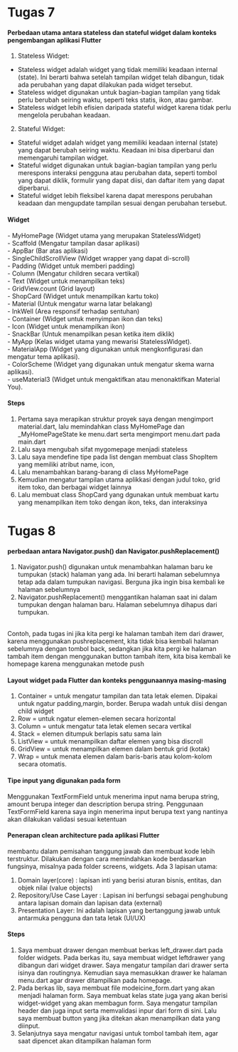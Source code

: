 <h1> Tugas 7 </h1>

<h4>Perbedaan utama antara stateless dan stateful widget dalam konteks pengembangan aplikasi Flutter</h4>

1. Stateless Widget:

- Stateless widget adalah widget yang tidak memiliki keadaan internal (state). Ini berarti bahwa setelah tampilan widget telah dibangun, tidak ada perubahan yang dapat dilakukan pada widget tersebut. <br>
- Stateless widget digunakan untuk bagian-bagian tampilan yang tidak perlu berubah seiring waktu, seperti teks statis, ikon, atau gambar. <br>
- Stateless widget lebih efisien daripada stateful widget karena tidak perlu mengelola perubahan keadaan. <br>

2. Stateful Widget:

- Stateful widget adalah widget yang memiliki keadaan internal (state) yang dapat berubah seiring waktu. Keadaan ini bisa diperbarui dan memengaruhi tampilan widget. <br>
- Stateful widget digunakan untuk bagian-bagian tampilan yang perlu merespons interaksi pengguna atau perubahan data, seperti tombol yang dapat diklik, formulir yang dapat diisi, dan daftar item yang dapat diperbarui. <br>
- Stateful widget lebih fleksibel karena dapat merespons perubahan keadaan dan mengupdate tampilan sesuai dengan perubahan tersebut. <br>

<h4> Widget </h4>
- MyHomePage (Widget utama yang merupakan StatelessWidget) <br>
- Scaffold (Mengatur tampilan dasar aplikasi) <br>
- AppBar (Bar atas aplikasi) <br>
- SingleChildScrollView (Widget wrapper yang dapat di-scroll) <br>
- Padding (Widget untuk memberi padding) <br>
- Column (Mengatur children secara vertikal) <br>
- Text (Widget untuk menampilkan teks) <br>
- GridView.count (Grid layout) <br>
- ShopCard (Widget untuk menampilkan kartu toko) <br>
- Material (Untuk mengatur warna latar belakang) <br>
- InkWell (Area responsif terhadap sentuhan) <br>
- Container (Widget untuk menyimpan ikon dan teks) <br>
- Icon (Widget untuk menampilkan ikon) <br>
- SnackBar (Untuk menampilkan pesan ketika item diklik) <br>
- MyApp (Kelas widget utama yang mewarisi StatelessWidget). <br>
- MaterialApp (Widget yang digunakan untuk mengkonfigurasi dan mengatur tema aplikasi). <br>
- ColorScheme (Widget yang digunakan untuk mengatur skema warna aplikasi). <br>
- useMaterial3 (Widget untuk mengaktifkan atau menonaktifkan Material You). <br>

<h4> Steps </h4>

1. Pertama saya merapikan struktur proyek saya dengan mengimport material.dart, lalu memindahkan class MyHomePage dan _MyHomePageState ke menu.dart serta mengimport menu.dart pada main.dart
2. Lalu saya mengubah sifat mygomepage menjadi stateless
3. Lalu saya mendefine tipe pada list dengan membuat class ShopItem yang memiliki atribut name, icon, 
4. Lalu menambahkan barang-barang di class MyHomePage
5. Kemudian mengatur tampilan utama aplikkasi dengan judul toko, grid item toko, dan berbagai widget lainnya
6. Lalu membuat class ShopCard yang dgunakan untuk membuat kartu yang menampilkan item toko dengan ikon, teks, dan interaksinya

<h1> Tugas 8 </h2>

<h4>  perbedaan antara Navigator.push() dan Navigator.pushReplacement() </h4>

1. Navigator.push() digunakan untuk menambahkan halaman baru ke tumpukan (stack) halaman yang ada. Ini berarti halaman sebelumnya tetap ada dalam tumpukan navigasi. Berguna jika ingin bisa kembali ke halaman sebelumnya
2. Navigator.pushReplacement() menggantikan halaman saat ini dalam tumpukan dengan halaman baru. Halaman sebelumnya dihapus dari tumpukan.
<br>
Contoh, pada tugas ini jika kita pergi ke halaman tambah item dari drawer, karena menggunakan pushreplacement, kita tidak bisa kembali halaman sebelumnya dengan tombol back, sedangkan jika kita pergi ke halaman tambah item dengan menggunakan button tambah item, kita bisa kembali ke homepage karena menggunakan metode push

<h4>Layout widget pada Flutter dan konteks penggunaannya masing-masing </h4>

1. Container = untuk mengatur tampilan dan tata letak elemen. Dipakai untuk ngatur padding,margin, border. Berupa wadah untuk diisi dengan child widget
2. Row = untuk ngatur elemen-elemen secara horizontal
3. Column = untuk mengatur tata letak elemen secara vertikal
4. Stack = elemen ditumpuk berlapis satu sama lain
5. ListView = untuk menampilkan daftar elemen yang bisa discroll
6. GridView = untuk menampilkan elemen dalam bentuk grid (kotak)
7. Wrap = untuk menata elemen dalam baris-baris atau kolom-kolom secara otomatis.

<h4> Tipe input yang digunakan pada form </h4>
Menggunakan TextFormField untuk menerima input nama berupa string, amount berupa integer dan description berupa string. Penggunaan TextFormField karena saya ingin menerima input berupa text yang nantinya akan dilakukan validasi sesuai ketentuan

<h4> Penerapan clean architecture pada aplikasi Flutter </h4>
membantu dalam pemisahan tanggung jawab dan membuat kode lebih terstruktur. Dilakukan dengan cara memindahkan kode berdasarkan fungsinya, misalnya pada folder screens, widgets. Ada 3 lapisan utama:

1. Domain layer(core) : lapisan inti yang berisi aturan bisnis, entitas, dan objek nilai (value objects)
2. Repository/Use Case Layer : Lapisan ini berfungsi sebagai penghubung antara lapisan domain dan lapisan data (external)
3. Presentation Layer: Ini adalah lapisan yang bertanggung jawab untuk antarmuka pengguna dan tata letak (UI/UX) 

<h4> Steps </h4>

1. Saya membuat drawer  dengan membuat berkas left_drawer.dart pada folder widgets. Pada berkas itu, saya membuat widget leftdrawer yang dibangun dari widget drawer. Saya mengatur tampilan dari drawer serta isinya dan routingnya. Kemudian saya memasukkan drawer ke halaman menu.dart agar drawer ditampilkan pada homepage.
2. Pada berkas lib, saya membuat file modeicine_form.dart yang akan menjadi halaman form. Saya membuat kelas state juga yang akan berisi widget-widget yang akan membagun form. Saya mengatur tampilan header dan juga input serta memvalidasi inpur dari form di sini. Lalu saya membuat button yang jika ditekan akan menampilkan data yang diinput.
3. Selanjutnya saya mengatur navigasi untuk tombol tambah item, agar saat dipencet akan ditampilkan halaman form